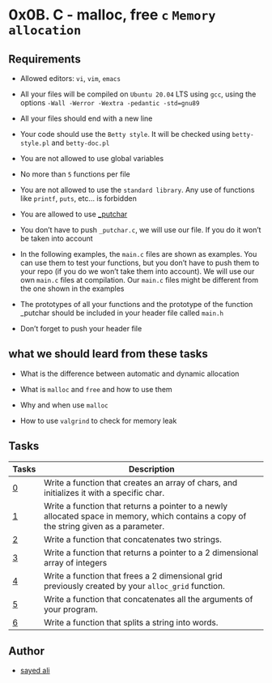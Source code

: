 # 0x0B. C - malloc, free `c` `Memory allocation`

## Requirements

* Allowed editors: `vi`, `vim`, `emacs`

* All your files will be compiled on `Ubuntu 20.04` LTS using `gcc`, using the options `-Wall -Werror -Wextra -pedantic -std=gnu89`

* All your files should end with a new line

* Your code should use the `Betty style`. It will be checked using `betty-style.pl` and `betty-doc.pl`

* You are not allowed to use global variables

* No more than `5` functions per file

* You are not allowed to use the `standard library`. Any use of functions like `printf`, `puts`, etc… is forbidden

* You are allowed to use [_putchar](https://github.com/holbertonschool/_putchar.c/blob/master/_putchar.c)

* You don’t have to push `_putchar.c`, we will use our file. If you do it won’t be taken into account

* In the following examples, the `main.c` files are shown as examples. You can use them to test your functions, but you don’t have to push them to your repo (if you do we won’t take them into account). We will use our own `main.c` files at compilation. Our `main.c` files might be different from the one shown in the examples

* The prototypes of all your functions and the prototype of the function _putchar should be included in your header file called `main.h`

* Don’t forget to push your header file

## what we should leard from these tasks

* What is the difference between automatic and dynamic allocation

* What is `malloc` and `free` and how to use them

* Why and when use `malloc`

* How to use `valgrind` to check for memory leak

## Tasks

| Tasks | Description |
| --- | --- |
| [0](/0x0B-malloc_free/0-create_array.c) | Write a function that creates an array of chars, and initializes it with a specific char. |
| [1](/0x0B-malloc_free/1-strdup.c) | Write a function that returns a pointer to a newly allocated space in memory, which contains a copy of the string given as a parameter. |
| [2](/0x0B-malloc_free/2-str_concat.c) | Write a function that concatenates two strings. |
| [3](/0x0B-malloc_free/3-alloc_grid.c) | Write a function that returns a pointer to a 2 dimensional array of integers |
| [4](/0x0B-malloc_free/4-free_grid.c) | Write a function that frees a 2 dimensional grid previously created by your `alloc_grid` function.
| [5](/0x0B-malloc_free/100-argstostr.c) | Write a function that concatenates all the arguments of your program. |
| [6](/0x0B-malloc_free/101-strtow.c) | Write a function that splits a string into words. |

## Author

* [sayed ali](https://github.com/sayedali1)
